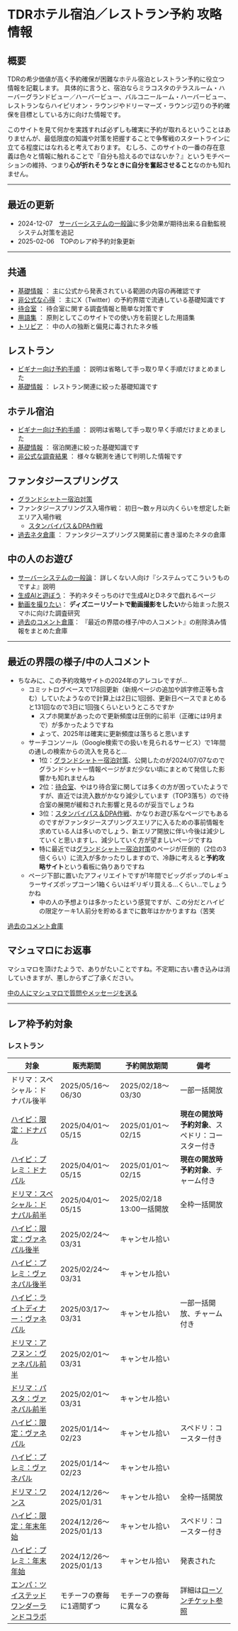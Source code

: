# TDRホテル宿泊／レストラン予約 攻略情報

## 概要

TDRの希少価値が高く予約確保が困難なホテル宿泊とレストラン予約に役立つ情報を記載します。
具体的に言うと、宿泊ならミラコスタのテラスルーム・ハーバーグランドビュー／ハーバービュー、バルコニールーム・ハーバービュー、レストランならハイピリオン・ラウンジやドリーマーズ・ラウンジ辺りの予約確保を目標としている方に向けた情報です。

このサイトを見て何かを実践すれば必ずしも確実に予約が取れるということはありませんが、最低限度の知識や対策を把握することで争奪戦のスタートラインに立てる程度にはなれると考えております。
むしろ、このサイトの一番の存在意義は色々と情報に触れることで『自分も拾えるのではないか？』というモチベーションの維持、つまり**心が折れそうなときに自分を奮起させること**なのかも知れません。

----

## 最近の更新

* 2024-12-07　[サーバーシステムの一般論](./common/play_with_system.md#何故こうしないのあれはどうなの-3)に多少効果が期待出来る自動監視システム対策を追記
* 2025-02-06　TOPのレア枠予約対象更新

----

## 共通

* [基礎情報](./common/basics.md) ： 主に公式から発表されている範囲の内容の再確認です
* [非公式な心得](./common/hints.md) ： 主にX（Twitter）の予約界隈で流通している基礎知識です
* [待合室](./common/queue.md) ： 待合室に関する調査情報と簡単な対策です
* [用語集](./common/glossary.md) ： 原則としてこのサイトでの使い方を前提とした用語集
* [トリビア](./common/trivia.md) ： 中の人の独断と偏見に毒されたネタ帳

## レストラン
* [ビギナー向け予約手順](./restaurant/for_begginer.md) ： 説明は省略して手っ取り早く手順だけまとめました
* [基礎情報](./restaurant/basics.md) ： レストラン関連に絞った基礎知識です

## ホテル宿泊
* [ビギナー向け予約手順](./hotel/for_begginer.md) ： 説明は省略して手っ取り早く手順だけまとめました
* [基礎情報](./hotel/basics.md) ： 宿泊関連に絞った基礎知識です
* [非公式な調査結果](./hotel/research.md) ： 様々な観測を通じて判明した情報です

## ファンタジースプリングス
* [グランドシャトー宿泊対策](./hotel/fsh_grand_chateau_guide.md)
* ファンタジースプリングス入場作戦： 初日～数ヶ月以内くらいを想定した新エリア入場作戦
    * [スタンバイパス＆DPA作戦](./hotel/fsh_plan_sp_dpa.md)
* [過去ネタ倉庫](./old_fsh_menu.md) ： ファンタジースプリングス開業前に書き溜めたネタの倉庫


## 中の人のお遊び
* [サーバーシステムの一般論](./common/play_with_system.md)： 詳しくない人向け『システムってこういうものですよ』説明
* [生成AIと遊ぼう](./common/play_with_gpt.md)： 予約ネタそっちのけで生成AIとDネタで戯れるページ
* [動画を撮りたい](./common/record_tdr.md)： **ディズニーリゾートで動画撮影をしたい**から始まった脱スマホに向けた調査研究
* [過去のコメント倉庫](./old_comments.md)： 『最近の界隈の様子/中の人コメント』の削除済み情報をまとめた倉庫

----

## 最近の界隈の様子/中の人コメント

* ちなみに、この予約攻略サイトの2024年のアレコレですが…
    * コミットログベースで178回更新（新規ページの追加や誤字修正等も含む）していたようなので計算上は2日に1回弱、更新日ベースでまとめると131回なので3日に1回強くらいというところですか
        * スプホ開業があったので更新頻度は圧倒的に前半（正確には9月まで）が多かったようですね
        * よって、2025年は確実に更新頻度は落ちると思います
    * サーチコンソール（Google検索での扱いを見られるサービス）で1年間の通しの検索からの流入を見ると…
        * 1位：[グランドシャトー宿泊対策](./hotel/fsh_grand_chateau_guide.md)、公開したのが2024/07/07なのでグランドシャトー情報ページがまだ少ない頃にまとめて発信した影響かも知れませんね
        * 2位：[待合室](./common/queue.md)、やはり待合室に関しては多くの方が困っていたようですが、直近では流入数がかなり減少しています（TOP3落ち）ので待合室の展開が緩和された影響と見るのが妥当でしょうね
        * 3位：[スタンバイパス＆DPA作戦](./hotel/fsh_plan_sp_dpa.md)、かなりお遊び系なページでもあるのですがファンタジースプリングスエリアに入るための事前情報を求めている人は多いのでしょう、新エリア開放に伴い今後は減少していくと思いますし、減少していく方が望ましいページですね
        * 特に最近では[グランドシャトー宿泊対策](./hotel/fsh_grand_chateau_guide.md)のページが圧倒的（2位の3倍くらい）に流入が多かったりしますので、冷静に考えると**予約攻略サイト**という看板に偽りありですね
    * ページ下部に置いたアフィリエイトですが1年間でビッグポップのレギュラーサイズポップコーン1箱くらいはギリギリ買える…くらい…でしょうかね
        * 中の人の予想よりは多かったという感覚ですが、この分だとハイピの限定ケーキ1人前分を貯めるまでに数年はかかりますね（苦笑

[過去のコメント倉庫](./old_comments.md)


## マシュマロにお返事

マシュマロを頂けたようで、ありがたいことですね。不定期に古い書き込みは消していきますが、悪しからずご了承ください。


[中の人にマシュマロで質問やメッセージを送る](https://marshmallow-qa.com/ecu5ejrsz5qmtuu)


----

## レア枠予約対象

### レストラン

| 対象 | 販売期間 | 予約開放期間 | 備考 |
| ------------- | ------------- | ------------- | ------------- |
| ドリマ：スペシャル：ドナパル後半 | 2025/05/16～06/30 | 2025/02/18～03/30 | 一部一括開放 |
| [ハイピ：限定：ドナパル](https://www.tokyodisneyresort.jp/hotel/food/1000003688/) | 2025/04/01～05/15 | 2025/01/01～02/15 | **現在の開放時予約対象**、スペドリ：コースター付き |
| [ハイピ：プレミ：ドナパル](https://www.tokyodisneyresort.jp/hotel/food/1000003690/) | 2025/04/01～05/15 | 2025/01/01～02/15 | **現在の開放時予約対象**、チャーム付き |
| [ドリマ：スペシャル：ドナパル前半](https://www.tokyodisneyresort.jp/hotel/food/1000003703/) | 2025/04/01～05/15 | 2025/02/18 13:00一括開放 | 全枠一括開放 |
| [ハイピ：限定：ヴァネパル後半](https://www.tokyodisneyresort.jp/hotel/food/1000003579/) | 2025/02/24～03/31 | キャンセル拾い |  |
| [ハイピ：プレミ：ヴァネパル後半](https://www.tokyodisneyresort.jp/hotel/food/1000003579/) | 2025/02/24～03/31 | キャンセル拾い |  |
| [ハイピ：ライトディナー：ヴァネパル](https://www.tokyodisneyresort.jp/hotel/food/1000003582/) | 2025/03/17～03/31 | キャンセル拾い | 一部一括開放、チャーム付き |
| [ドリマ：アフヌン：ヴァネパル前半](https://www.tokyodisneyresort.jp/hotel/food/1000003390/) | 2025/02/01～03/31 | キャンセル拾い |  |
| [ドリマ：パスタ：ヴァネパル前半](https://www.tokyodisneyresort.jp/hotel/food/1000003391/) | 2025/02/01～03/31 | キャンセル拾い |  |
| [ハイピ：限定：ヴァネパル](https://www.tokyodisneyresort.jp/hotel/food/1000003334/) | 2025/01/14～02/23 | キャンセル拾い | スペドリ：コースター付き |
| [ハイピ：プレミ：ヴァネパル](https://www.tokyodisneyresort.jp/hotel/food/1000003336/) | 2025/01/14～02/23 | キャンセル拾い |  |
| [ドリマ：ワンス](https://www.tokyodisneyresort.jp/hotel/food/1000003347/)| 2024/12/26～2025/01/31 | キャンセル拾い | 全枠一括開放 |
| [ハイピ：限定：年末年始](https://www.tokyodisneyresort.jp/hotel/food/1000003302/) | 2024/12/26～2025/01/13 | キャンセル拾い | スペドリ：コースター付き |
| [ハイピ：プレミ：年末年始](https://www.tokyodisneyresort.jp/hotel/food/1000003585/) | 2024/12/26～2025/01/13 | キャンセル拾い | 発表された |
| [エンパ：ツイステッドワンダーランドコラボ](https://www.tokyodisneyresort.jp/hotel/memory/dah/twst-empire/) | モチーフの寮毎に1週間ずつ | モチーフの寮毎に異なる | 詳細は[ローソンチケット参照](https://l-tike.com/event/mevent/?mid=711027) |


